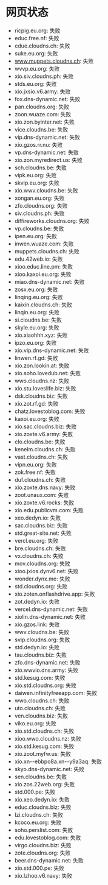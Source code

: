 # 网页状态
- ricpig.eu.org: 失败
- educ.free.nf: 失败
- cdue.cloudns.ch: 失败
- suke.eu.org: 失败
- www.muppets.cloudns.ch: 失败
- wvvp.eu.org: 失败
- xio.siv.cloudns.ph: 失败
- stds.eu.org: 失败
- xio.jxsio.v6.army: 失败
- fox.dns-dynamic.net: 失败
- pan.cloudns.org: 失败
- zoon.wuaze.com: 失败
- xio.zon.byinter.net: 失败
- vice.cloudns.be: 失败
- vip.dns-dynamic.net: 失败
- xio.gzos.rr.nu: 失败
- vp.dns-dynamic.net: 失败
- xio.zon.myredirect.us: 失败
- sch.cloudns.be: 失败
- vipk.eu.org: 失败
- skvip.eu.org: 失败
- xio.wwv.cloudns.be: 失败
- xongan.eu.org: 失败
- zfo.cloudns.org: 失败
- siv.cloudns.ph: 失败
- diffireworks.cloudns.org: 失败
- vp.cloudns.be: 失败
- ipen.eu.org: 失败
- inwen.wuaze.com: 失败
- muppets.cloudns.ch: 失败
- edu.42web.io: 失败
- xioo.educ.line.pm: 失败
- xioo.kaxoi.eu.org: 失败
- miao.dns-dynamic.net: 失败
- zosx.eu.org: 失败
- linqing.eu.org: 失败
- kaixin.cloudns.ch: 失败
- linqin.eu.org: 失败
- si.cloudns.be: 失败
- skyle.eu.org: 失败
- xio.xiaohhh.xyz: 失败
- ipzo.eu.org: 失败
- xio.vip.dns-dynamic.net: 失败
- linwen.rf.gd: 失败
- xio.zon.lookin.at: 失败
- xio.soho.lovedub.net: 失败
- wwo.cloudns.nz: 失败
- xio.stu.loveslife.biz: 失败
- dsk.cloudns.biz: 失败
- xio.zot.rf.gd: 失败
- chatz.lovestoblog.com: 失败
- kaxoi.eu.org: 失败
- xio.sac.cloudns.biz: 失败
- xio.zoxte.v6.army: 失败
- clo.cloudns.be: 失败
- kenelm.cloudns.ch: 失败
- vast.cloudns.ch: 失败
- vipn.eu.org: 失败
- zok.free.nf: 失败
- duf.cloudns.ch: 失败
- xio.zoxte.dns.navy: 失败
- zoot.unaux.com: 失败
- xio.zoxte.v6.rocks: 失败
- xio.edu.publicvm.com: 失败
- xeo.dedyn.io: 失败
- sac.cloudns.biz: 失败
- std.great-site.net: 失败
- vercl.eu.org: 失败
- bre.cloudns.ch: 失败
- vx.cloudns.ch: 失败
- mov.cloudns.org: 失败
- xioo.jxios.dynv6.net: 失败
- wonder.dynx.me: 失败
- std.cloudns.org: 失败
- xio.zoten.onflashdrive.app: 失败
- zot.dedyn.io: 失败
- vercel.dns-dynamic.net: 失败
- xiolin.dns-dynamic.net: 失败
- xio.gzos.link: 失败
- wwv.cloudns.be: 失败
- svip.cloudns.org: 失败
- std.dedyn.io: 失败
- tau.cloudns.biz: 失败
- zfo.dns-dynamic.net: 失败
- xio.wwvio.dns.army: 失败
- std.kesug.com: 失败
- xio.std.cloudns.org: 失败
- daiwen.infinityfreeapp.com: 失败
- wwo.cloudns.ch: 失败
- uto.cloudns.ch: 失败
- ven.cloudns.biz: 失败
- viko.eu.org: 失败
- xio.std.cloudns.ch: 失败
- xioo.wwo.cloudns.nz: 失败
- xio.std.kesug.com: 失败
- xio.zoot.myfw.us: 失败
- xio.xn--ebbpo8a.xn--y9a3aq: 失败
- skyo.dns-dynamic.net: 失败
- sen.cloudns.be: 失败
- xio.zos.22web.org: 失败
- std.000.pe: 失败
- xio.xeo.dedyn.io: 失败
- educ.cloudns.biz: 失败
- lzi.cloudns.ch: 失败
- kcoco.eu.org: 失败
- soho.perslist.com: 失败
- edu.lovestoblog.com: 失败
- virgo.cloudns.biz: 失败
- zote.cloudns.org: 失败
- beer.dns-dynamic.net: 失败
- xio.std.000.pe: 失败
- xio.lzhoo.v6.navy: 失败

